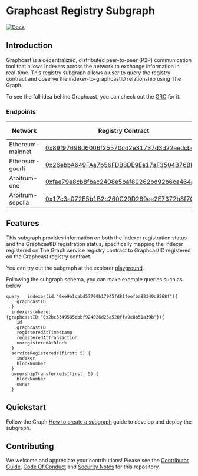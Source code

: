 # Graphcast Registry Subgraph

[![Docs](https://img.shields.io/badge/docs-latest-brightgreen.svg)](https://docs.graphops.xyz/graphcast/intro)

## Introduction

Graphcast is a decentralized, distributed peer-to-peer (P2P) communication tool that allows Indexers across the network to exchange information in real-time. This registry subgraph allows a user to query the registry contract and observe the indexer-to-graphcastID relationship using The Graph. 

To see the full idea behind Graphcast, you can check out the [GRC](https://forum.thegraph.com/t/grc-001-graphcast-a-gossip-network-for-indexers/3544/8) for it.

### Endpoints

| Network         | Registry Contract                                           | Subgraph Playground                                             | Subgraph API                                                  |
| --------------- | ----------------------------------------------------------- | -------------------------------------------------------------- | ------------------------------------------------------------- |
| Ethereum-mainnet   | [0x89f97698d6006f25570cd2e31737d3d22aedcbcf](https://etherscan.io/address/0x89f97698d6006f25570cd2e31737d3d22aedcbcf) | [Link](https://thegraph.com/hosted-service/subgraph/hopeyen/graphcast-registry-mainnet) | [Link](https://api.thegraph.com/subgraphs/name/hopeyen/graphcast-registry-mainnet) |
| Ethereum-goerli   | [0x26ebbA649FAa7b56FDB8DE9Ea17aF3504B76BFA0](https://goerli.etherscan.io/address/0x26ebbA649FAa7b56FDB8DE9Ea17aF3504B76BFA0) | [Link](https://thegraph.com/hosted-service/subgraph/hopeyen/graphcast-registry-goerli) | [Link](https://api.thegraph.com/subgraphs/name/hopeyen/graphcast-registry-goerli) |
| Arbitrum-one   | [0xfae79e8cb8fbac2408e5baf89262bd92b6ca464a](https://arbiscan.io/address/0xfae79e8cb8fbac2408e5baf89262bd92b6ca464a) | [Link](https://thegraph.com/hosted-service/subgraph/hopeyen/graphcast-registry-arb-one) | [Link](https://api.thegraph.com/subgraphs/name/hopeyen/graphcast-registry-arb-one) |
| Arbitrum-sepolia   | [0x17c3a072E5b1B2c260C29D289ee2E7372b8f7C69](https://sepolia.arbiscan.io/address/0x17c3a072E5b1B2c260C29D289ee2E7372b8f7C69) | [Link](https://thegraph.com/explorer/subgraph/hopeyen/graphcast-registry-arb-sep) | [Link](https://api.thegraph.com/subgraphs/name/hopeyen/graphcast-registry-arb-sep) |

## Features

This subgraph provides information on both the Indexer registration status and the GraphcastID registration status, specifically mapping the indexer registered on The Graph service registry contract to GraphcastID registered on the Graphcast registry contract.  

You can try out the subgraph at the explorer [playground](https://thegraph.com/hosted-service/subgraph/hopeyen/graphcast-registry-goerli).

Following the subgraph schema, you can make example queries such as below

```
query   indexer(id:"0xe9a1cabd57700b17945fd81feefba82340d9568f"){
    graphcastID
  }
  indexers(where:{graphcastID:"0x2bc5349585cbbf924026d25a520ffa9e8b51a39b"}){
    id
    graphcastID
    registeredAtTimestamp
    registeredAtTransaction
    unregisteredAtBlock
  }
  serviceRegistereds(first: 5) {
    indexer
    blockNumber
  }
  ownershipTransferreds(first: 5) {
    blockNumber
    owner
  }
```

## Quickstart

Follow the Graph [How to create a subgraph](https://thegraph.com/docs/en/developing/creating-a-subgraph/) guide to develop and deploy the subgraph.

## Contributing

We welcome and appreciate your contributions! Please see the [Contributor Guide](/CONTRIBUTING.md), [Code Of Conduct](/CODE_OF_CONDUCT.md) and [Security Notes](/SECURITY.md) for this repository.
